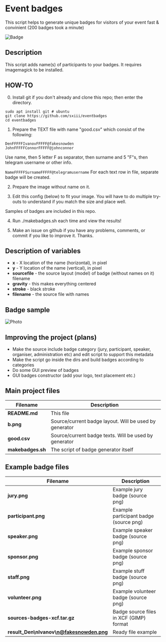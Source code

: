 # Event badges
This script helps to generate unique badges for visitors of your event fast &amp; convinient (200 badges took a minute)

![Badge](https://imgur.com/1Mf581u.png)

## Description
This script adds name(s) of participants to your badges. It requires imagemagick to be installed.

## HOW-TO

0) Install git if you don't already and clone this repo; then enter the directory.
```
sudo apt install git # ubuntu
git clone https://github.com/sxiii/eventbadges
cd eventbadges
```
1) Prepare the TEXT file with name "good.csv" which consist of the following:
```
DenFFFFFIvanovFFFFF@fakesnowden
JohnFFFFFConnorFFFFF@johnconnor
```
Use name, then 5 letter F as separator, then surname and 5 "F"s, then telegram username or other info.

`NameFFFFFSurnameFFFFF@telegramusername`
For each text row in file, separate badge will be created.

2) Prepare the image without name on it.

3) Edit this config (below) to fit your image. You will have to do multiple try-outs to understand if you match the size and place well. 

Samples of badges are included in this repo.

4) Run ./makebadges.sh each time and view the results!

5) Make an issue on github if you have any problems, comments, or commit if you like to improve it. Thanks.

## Description of variables
* **x** - X location of the name (horizontal), in pixel
* **y** - Y location of the name (vertical), in pixel
* **sourcefile** - the source layout (model) of badge (without names on it) filename
* **gravity** - this makes everything centered
* **stroke** - black stroke
* **filename** - the source file with names

## Badge sample
![Photo](https://imgur.com/EfLvSNZ.png)

## Improving the project (plans)
* Make the source include badge category (jury, participant, speaker, organiser, administration etc) and edit script to support this metadata
* Make the script go inside the dirs and build badges according to categories
* Do some GUI preview of badges
* GUI badges constructor (add your logo, text placement etc.)

## Main project files
**Filename** | **Description**
| - | - |
**README.md** 	  | This file
**b.png** 	      | Source/current badge layout. Will be used by generator
**good.csv** 	    | Source/current badge texts. Will be used by generator
**makebadges.sh** |The script of badge generator itself

## Example badge files
**Filename** | **Description**
| - | - |
**jury.png**          | Example jury badge (source png)
**participant.png** 	| Example participant badge (source png)
**speaker.png** 	    | Example speaker badge (source png)
**sponsor.png** 	    | Example sponsor badge (source png)
**staff.png** 	      | Example stuff badge (source png)
**volunteer.png**     | Example volunteer badge (source png)
**sources-badges-xcf.tar.gz**  | Badge source files in XCF (GIMP) format
**result_Den\nIvanov\n@fakesnowden.png** |	Ready file example

